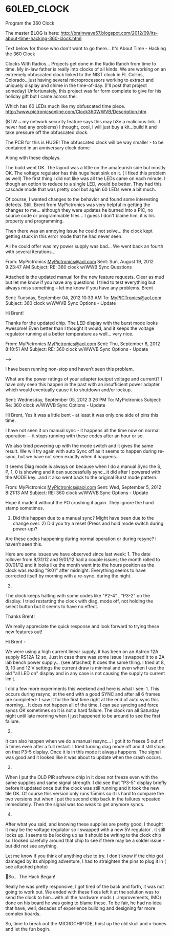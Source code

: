 60LED_CLOCK
===========

Program the 360 Clock 


The master BLOG is here: http://brainwave57.blogspot.com/2012/09/its-about-time-hacking-360-clock.html

Text below for those who don't want to go there... It's About Time - Hacking the 360 Clock 

Clocks With Radios... Projects get done in the Radio Ranch from time to time. My in-law father is really into clocks of all kinds. We are working on an extremely obfuscated clock linked to the NIST clock in Ft. Collins, Colorado...just having several microprocessors working to extract and uniquely display and chime in the time-of-day. (I'll post that project someday) Unfortunately, this project was far form complete to give for his holiday gift but I came across the:

Which has 60 LEDs much like my obfuscated time piece. http://www.pictronicsonline.com/Clock360WWVB/Description.htm

(BTW ~ my network security feature says this may b3e a malicious link...I never had any problems) I thought, cool, I will just buy a kit...build it and take pressure off the obfuscated clock. 

The PCB for this is HUGE! The obfuscated clock will be way smaller - to be contained in an anniversary clock dome

Along with these displays.

The build went OK. The layout was a little on the amateurish side but mostly OK. The voltage regulator has this huge heat sink on it. ( I fixed this problem as well) The first thing I did not like was all the LEDs came on each minute. I though an option to reduce to a single LED, would be better. They had this cascade mode that was pretty cool but again 60 LEDs were a bit much. 

Of course, I wanted changes to the behavior and found some interesting defects. Still, Brent from MyPictronics was very helpful in getting the changes to me... although they were updates he burned into a PIC, no source code or programmable files... I guess I don't blame him, it is his property and programming. 

Then there was an annoying issue he could not solve... the clock kept getting stuck in this error mode that he had never seen:

All he could offer was my power supply was bad... We went back an fourth with several iterations...

From: MyPictronics MyPictronics@aol.com Sent: Sun, August 19, 2012 9:23:47 AM Subject: RE: 360 clock w/WWB Sync Questions

Attached is the updated manual for the new feature requests. Clear as mud but let me know if you have any questions. I tried to test everything but always miss something – let me know if you have any problems. Brent

Sent: Tuesday, September 04, 2012 10:33 AM To: MyPICTronics@aol.com Subject: 360 clock w/WWVB Sync Options - Update

Hi Brent!

Thanks for the updated chip. The LED display with the burst mode looks Awesome! Even better than I thought it would, and it keeps the voltage regulator running at a better temperature as well... very nice.

From: MyPictronics MyPictronics@aol.com Sent: Thu, September 6, 2012 8:10:51 AM Subject: RE: 360 clock w/WWVB Sync Options - Update

--> 

I have been running non-stop and haven’t seen this problem.

What are the power ratings of your adapter (output voltage and current)? I have only seen this happen in the past with an insufficient power adapter which would eventually cause it to shutdown and/or lockup.

Sent: Wednesday, September 05, 2012 3:26 PM To: MyPictronics Subject: Re: 360 clock w/WWVB Sync Options - Update

Hi Brent, Yes it was a little bent - at least it was only one side of pins this time. 

I have not seen it on manual sync - it happens all the time now on normal operation -- it stops running with these codes after an hour or so. 

We also tried powering up with the mode switch and it gives the same result. We will try again with auto Sync off as it seems to happen during re-sync, but we have not seen exactly when it happens. 

It seems Diag mode is always on because when I do a manual Sync the S, P, 1, 0 is showing and it can successfully sync...it did after I powered with the MODE key...and it also went back to the original Burst mode pattern.

From: MyPictronics MyPictronics@aol.com Sent: Wed, September 5, 2012 8:21:13 AM Subject: RE: 360 clock w/WWVB Sync Options - Update

Hope it made it without the PO crushing it again. They ignore the hand stamp sometimes.

1) Did this happen due to a manual sync? Might have been due to the change over. 2) Did you try a reset (Press and hold mode switch during power-up)?

Are these codes happening during normal operation or during resync? I haven’t seen this.

Here are some issues we have observed since last week:
1.
The date rollover from 8/31/12 and 9/01/12 had a couple issues; the month rolled to 00/01/12 and it looks like the month went into the hours position as the clock was reading "9:01" after midnight. Everything seems to have corrected itself by morning with a re-sync. during the night.

2.
The clock keeps halting with some codes like "P2-4" , "P3-2" on the display. I tried restarting the clock with diag. mode off, not holding the select button but it seems to have no effect.

Thanks Brent! 


We really appreciate the quick response and look forward to trying these new features out!

Hi Brent -

We were using a high current linear supply, it has been on an Astron 12A supply RS12A 12 so, Just in case there was some issue I swapped it to a 2A lab bench power supply... (see attached) It does the same thing. I tried at 8, 9, 10 and 12 V settings the current draw is minimal and even when I use the old "all LED on" display and in any case is not causing the supply to current limit. 

I did a few more experiments this weekend and here is what I see:
1.
This occurs during resync, at the end with a good SYNC and after all 6 frames are completed- I saw it for the first time right at the end of auto sync this morning... It does not happen all of the time. I can see syncing and force syncs OK sometimes so it is not a hard failure. The clock ran all Saturday night until late morning when I just happened to be around to see the first failure. 

2.
It can also happen when we do a manual resync... I got it to freeze 5 out of 5 times even after a full restart. I tried turning diag mode off and it still stops on that P3-5 display. Once it is in this mode it always happens. The signal was good and it looked like it was about to update when the crash occurs. 

3.
When I put the OLD PIR software chip in it does not freeze even with the same supplies and same signal strength. I did see that "P3-5" display briefly before it updated once but the clock was still running and it took the new tile OK. Of course this version only runs 15mins so it is hard to compare the two versions but when I put the second chip back in the failures repeated immediately. Then the signal was too weak to get anymore syncs. 

4.
After what you said, and knowing these supplies are pretty good, I thought it may be the voltage regulator so I swapped with a new 5V regulator . it still locks up. I seems to be locking up as it should be writing to the clock chip so I looked carefully around that chip to see if there may be a solder issue - but did not see anything.


Let me know if you think of anything else to try. I don't know if the chip got damaged by its shipping adventure, I had to straighten the pins to plug it in ( see attached photo)

So... The Hack Began!

Really he was pretty responsive, I got tired of the back and forth, it was not going to work out. We ended with these fixes left it at the solution was to send the clock to him...with all the hardware mods (...Improvements, IMO) done on his board he was going to blame these. To be fair, he had no idea that have, well, decades of experience building and designing far more complex boards. 

So, time to break out the MICROCHIP IDE, hoist up the old skull and x-bones and let the fun begin.
